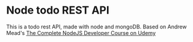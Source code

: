 # Node todo REST API

This is a todo rest API, made with node and mongoDB. Based on Andrew Mead's [The Complete NodeJS Developer Course on Udemy](https://www.udemy.com/the-complete-nodejs-developer-course-2/)